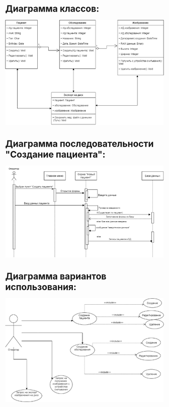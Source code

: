 # Диаграмма классов:
![alt text](class_diagram.png)

# Диаграмма последовательности "Создание пациента":
![alt text](sequence_diagram.png)

# Диаграмма вариантов использования:
![alt text](use_case_diagram.png)
